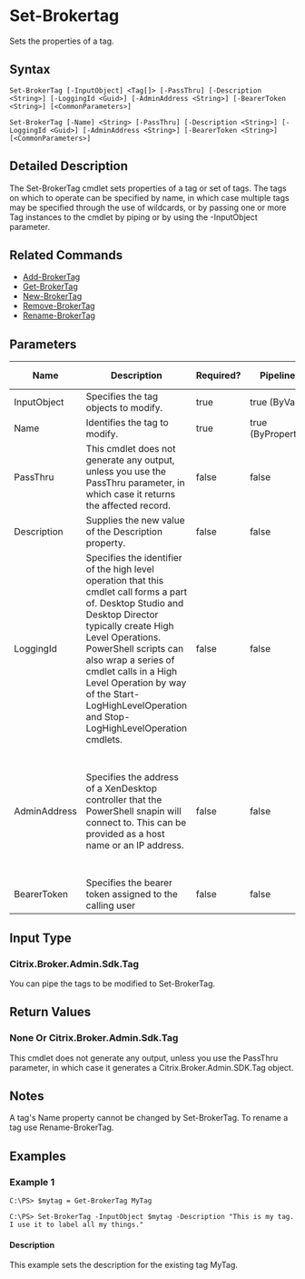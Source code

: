 ﻿
# Set-Brokertag
Sets the properties of a tag.
## Syntax
```
Set-BrokerTag [-InputObject] <Tag[]> [-PassThru] [-Description <String>] [-LoggingId <Guid>] [-AdminAddress <String>] [-BearerToken <String>] [<CommonParameters>]

Set-BrokerTag [-Name] <String> [-PassThru] [-Description <String>] [-LoggingId <Guid>] [-AdminAddress <String>] [-BearerToken <String>] [<CommonParameters>]
```
## Detailed Description
The Set-BrokerTag cmdlet sets properties of a tag or set of tags. The tags on which to operate can be specified by name, in which case multiple tags may be specified through the use of wildcards, or by passing one or more Tag instances to the cmdlet by piping or by using the -InputObject parameter.


## Related Commands

* [Add-BrokerTag](../Add-BrokerTag/)
* [Get-BrokerTag](../Get-BrokerTag/)
* [New-BrokerTag](../New-BrokerTag/)
* [Remove-BrokerTag](../Remove-BrokerTag/)
* [Rename-BrokerTag](../Rename-BrokerTag/)
## Parameters
| Name   | Description | Required? | Pipeline Input | Default Value |
| --- | --- | --- | --- | --- |
| InputObject | Specifies the tag objects to modify. | true | true (ByValue) |  |
| Name | Identifies the tag to modify. | true | true (ByPropertyName) |  |
| PassThru | This cmdlet does not generate any output, unless you use the PassThru parameter, in which case it returns the affected record. | false | false | False |
| Description | Supplies the new value of the Description property. | false | false |  |
| LoggingId | Specifies the identifier of the high level operation that this cmdlet call forms a part of. Desktop Studio and Desktop Director typically create High Level Operations. PowerShell scripts can also wrap a series of cmdlet calls in a High Level Operation by way of the Start-LogHighLevelOperation and Stop-LogHighLevelOperation cmdlets. | false | false |  |
| AdminAddress | Specifies the address of a XenDesktop controller that the PowerShell snapin will connect to. This can be provided as a host name or an IP address. | false | false | Localhost. Once a value is provided by any cmdlet, this value will become the default. |
| BearerToken | Specifies the bearer token assigned to the calling user | false | false |  |

## Input Type

### Citrix.Broker.Admin.Sdk.Tag
You can pipe the tags to be modified to Set-BrokerTag.
## Return Values

### None Or Citrix.Broker.Admin.Sdk.Tag
This cmdlet does not generate any output, unless you use the PassThru parameter, in which case it generates a Citrix.Broker.Admin.SDK.Tag object.
## Notes
A tag's Name property cannot be changed by Set-BrokerTag. To rename a tag use Rename-BrokerTag.
## Examples

### Example 1
```
C:\PS> $mytag = Get-BrokerTag MyTag

C:\PS> Set-BrokerTag -InputObject $mytag -Description "This is my tag. I use it to label all my things."
```
#### Description
This example sets the description for the existing tag MyTag.
